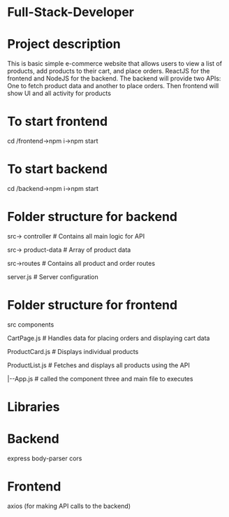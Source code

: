 # Full-Stack-Developer

# Project description
This is basic simple e-commerce website that allows users to view a list of products, add
products to their cart, and place orders.
ReactJS for the frontend and NodeJS for the backend. 
The backend will provide
two APIs:
One to fetch product data and another to place orders.
Then frontend will show UI and all activity for products

# To start frontend

cd /frontend->npm i->npm start

# To start backend

cd /backend->npm i->npm start

# Folder structure for backend

src-> controller # Contains all main logic for API

src-> product-data # Array of product data

src->routes # Contains all product and order routes

server.js # Server configuration

# Folder structure for frontend

src
components

CartPage.js # Handles data for placing orders and displaying cart data

ProductCard.js # Displays individual products

ProductList.js # Fetches and displays all products using the API

|--App.js # called the component three and main file to executes

# Libraries
# Backend

express
body-parser
cors

# Frontend

axios (for making API calls to the backend)
